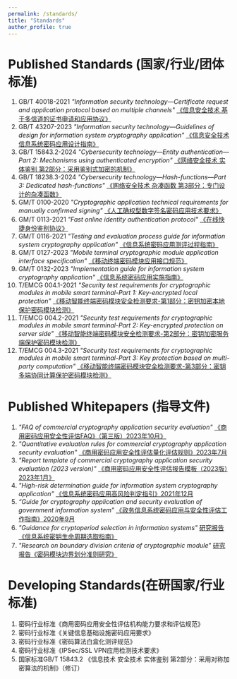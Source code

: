 ```yaml
---
permalink: /standards/
title: "Standards"
author_profile: true
---
```


Published Standards (国家/行业/团体标准)
======

1. GB/T 40018-2021 *"Information security technology—Certificate request and application protocol based on multiple channels"* [《信息安全技术 基于多信道的证书申请和应用协议》](https://std.samr.gov.cn/gb/search/gbDetailed?id=C1A814733AD87A48E05397BE0A0A1C8D)
1. GB/T 43207-2023 *"Information security technology—Guidelines of design for information system cryptography application"* [《信息安全技术 信息系统密码应用设计指南》](https://std.samr.gov.cn//gb/search/gbDetailed?id=053404E3EF2C8F91E06397BE0A0A9209)
1. GB/T 15843.2-2024 *"Cybersecurity technology—Entity authentication—Part 2: Mechanisms using authenticated encryption"* [《网络安全技术 实体鉴别 第2部分：采用鉴别式加密的机制》](https://std.samr.gov.cn/gb/search/gbDetailed?id=234D7936ABF6E194E06397BE0A0AA0A9)
1. GB/T 18238.3-2024 *"Cybersecurity technology—Hash-functions—Part 3: Dedicated hash-functions"* [《网络安全技术 杂凑函数 第3部分：专门设计的杂凑函数》](https://std.samr.gov.cn/gb/search/gbDetailed?id=234D7936ABF7E194E06397BE0A0AA0A9)
1. GM/T 0100-2020 *"Cryptographic application technical requirements for manually confirmed signing"* [《人工确权型数字签名密码应用技术要求》](http://www.gmbz.org.cn/main/viewfile/20210627120440023807.html)
1. GM/T 0113-2021 *"Fast online identity authentication protocol"* [《在线快捷身份鉴别协议》](http://www.oscca.gov.cn/sca/xwdt/2021-10/19/content_1060880.shtml)
1. GM/T 0116-2021 *"Testing and evaluation process guide for information system cryptography application"* [《信息系统密码应用测评过程指南》](http://www.oscca.gov.cn/sca/xwdt/2021-10/19/content_1060880.shtml)
1. GM/T 0127-2023 *"Mobile terminal cryptographic module application interface specification"* [《移动终端密码模块应用接口规范》](https://www.oscca.gov.cn/sca/xwdt/2023-12/06/content_1061146.shtml)
1. GM/T 0132-2023 *"Implementation guide for information system cryptography application"* [《信息系统密码应用实施指南》](https://www.oscca.gov.cn/sca/xwdt/2023-12/06/content_1061146.shtml)
1. T/EMCG 004.1-2021 *"Security test requirements for cryptographic modules in mobile smart terminal-Part 1: Key-encrypted local protection"* [《移动智能终端密码模块安全检测要求-第1部分：密钥加密本地保护密码模块检测》]()
1. T/EMCG 004.2-2021 *"Security test requirements for cryptographic modules in mobile smart terminal-Part 2: Key-encrypted protection on server side"* [《移动智能终端密码模块安全检测要求-第2部分：密钥加密服务端保护密码模块检测》]()
1. T/EMCG 004.3-2021 *"Security test requirements for cryptographic modules in mobile smart terminal-Part 3: Key protection based on multi-party computation"* [《移动智能终端密码模块安全检测要求-第3部分：密钥多端协同计算保护密码模块检测》]()




Published Whitepapers (指导文件)
======
1. *"FAQ of commercial cryptography application security evaluation"* [《商用密码应用安全性评估FAQ》（第三版）2023年10月》](https://www.cacrnet.org.cn/site/content/1404.html)
1. *"Quantitative evaluation rules for commercial cryptography application security evaluation"* [《商用密码应用安全性评估量化评估规则》2023年7月](https://www.cacrnet.org.cn/site/content/1361.html)
1. *"Report template of commercial cryptography application security evaluation (2023 version)"* [《商用密码应用安全性评估报告模板（2023版）2023年1月》](https://www.cacrnet.org.cn/site/content/1278.html)
1. *"High-risk determination guide for information system cryptography application"* [《信息系统密码应用高风险判定指引》2021年12月](https://www.cacrnet.org.cn/site/content/1117.html)
1. *“Guide for cryptography application and security evaluation of government information system”* [《政务信息系统密码应用与安全性评估工作指南》2020年9月](http://www.gov.cn/xinwen/2020-09/24/content_5546655.htm)
1. *"Guidance for cryptoperiod selection in information systems"* [研究报告《信息系统密钥生命周期选取指南》]()
1. *"Research on boundary division criteria of cryptographic module"* [研究报告《密码模块边界划分准则研究》]()


Developing Standards(在研国家/行业标准)
======
1. 密码行业标准《商用密码应用安全性评估机构能力要求和评估规范》
1. 密码行业标准《关键信息基础设施密码应用要求》
1. 密码行业标准《密码算法白盒化测评规范》
1. 密码行业标准《IPSec/SSL VPN应用检测技术要求》
1. 国家标准GB/T 15843.2 《信息技术 安全技术 实体鉴别 第2部分：采用对称加密算法的机制》（修订）